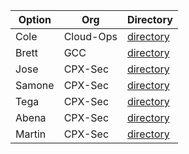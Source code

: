 | Option | Org| Directory |
| ------ | ----------- | --------- |
| Cole   | Cloud-Ops | [directory](https://directory.cisco.com/dir/reports/coangel "Directory") |
| Brett   | GCC | [directory](https://directory.cisco.com/dir/reports/bretfox "Directory") |
| Jose | CPX-Sec |[directory](https://directory.cisco.com/dir/reports/josgome3 "Directory")|
| Samone  | CPX-Sec | [directory](https://directory.cisco.com/dir/reports/samojone "Directory") |
| Tega  | CPX-Sec | [directory](https://directory.cisco.com/dir/reports/teregha "Directory") |
| Abena  | CPX-Sec | [directory](https://directory.cisco.com/dir/reports/martilew "Directory") |
| Martin  | CPX-Sec | [directory](https://directory.cisco.com/dir/reports/teregha "Directory") |
